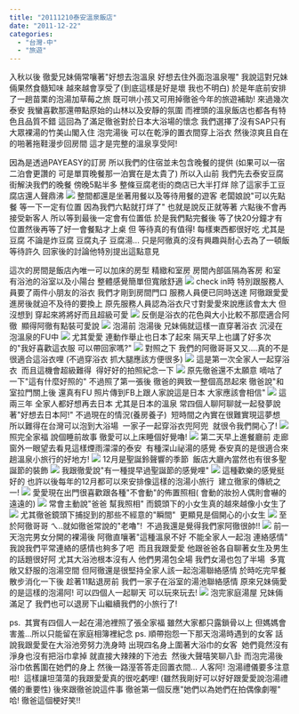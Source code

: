```yaml
---
title: "20111210泰安溫泉飯店"
date: "2011-12-22"
categories: 
  - "台灣-中"
  - "旅遊"
---
```


入秋以後 徹愛兄妹倆常嚷著"好想去泡溫泉 好想去住外面泡溫泉喔" 我說這對兄妹倆果然食髓知味 越來越會享受了(到底這樣是好是壞 我也不明白) 於是年底前安排了一趟苗栗的泡湯加草莓之旅 既可哄小孩又可用掉徹爸今年的旅遊補助! 來過幾次泰安 我蠻喜歡那還帶點原始的山林以及安靜的氛圍 而裡頭的溫泉飯店也都各有特色且品質不錯 這回為了滿足徹爸對於日本大浴場的懷念 我們選擇了沒有SAP只有大眾裸湯的竹美山閣入住 泡完湯後 可以在乾淨的置衣間穿上浴衣 然後涼爽且自在的啪著拖鞋漫步回房間 這才是完整的溫泉享受阿!

因為是透過PAYEASY的訂房 所以我們的住宿並未包含晚餐的提供 (如果可以一宿二泊會更讚的 可是單買晚餐那一泊實在是太貴了) 所以入山前 我們先去泰安豆腐街解決我們的晚餐 傍晚5點半多 整條豆腐老街的商店已大半打烊 除了這家手工豆腐店還人聲鼎沸 ![](images/6508470197_3acc9b9948.jpg) 整間都還是坐著用餐以及等待用餐的遊客 老闆娘說"可以先點餐 等一下一定有位置 因為我們六點就打烊了" 也就是說反正就等著 六點後不會再接受新客人 所以等到最後一定會有位置低 於是我們點完餐後 等了快20分鐘才有位置然後再等了好一會餐點才上桌 但 等待真的有值得! 每樣東西都很好吃 尤其是豆腐 不論是炸豆腐 豆腐丸子 豆腐湯... 只是阿徹真的沒有興趣與耐心去為了一頓飯等待許久 回家後的討論他特別提出這點意見

這次的房間是飯店內唯一可以加床的房型 精緻和室房 房間內部區隔為客房 和室  有浴池的浴室以及小陽台 整體感覺簡單但寬敞舒適 ![](images/6508469919_f1601af9ae.jpg) check in時 特別跟服務人員要了兩件小朋友的浴衣 我們才剛到房間門口 服務人員便已同時送達 阿徹跟愛愛進房後就迫不及待的要換上 原先服務人員認為浴衣尺寸對愛愛來說應該會太大 但沒想到 穿起來將將好而且超級可愛 ![](images/6508468837_883d43cb7a.jpg) 反倒是浴衣的花色與大小比較不那麼適合阿徹  顯得阿徹有點裝可愛說 ![](images/6508469753_25040f908f.jpg) 泡湯前 泡湯後 兄妹倆就這樣一直穿著浴衣 沉浸在泡溫泉的FU中 ![](images/6508469603_f25bde6905.jpg) 尤其愛愛 連動作舉止也日本了起來 隔天早上也講了好多次的"我好喜歡這衣服 可以帶回家嗎?" ![](images/6508469465_ca22b6c53b.jpg) 對照之下 我們的阿徹哥哥又又....真的不是很適合這浴衣哩 (不過穿浴衣 抓大腿應該方便很多) ![](images/6508468681_c87971e85e.jpg) 這是第一次全家人一起穿浴衣  而且這機會超級難得  得好好的拍照紀念一下 ![](images/6508468533_e335b2a79b.jpg) 原先徹爸還不太願意 嘀咕了一下"這有什麼好照的" 不過照了第一張後 徹爸的興致一整個高昂起來 徹爸說"和室拉門關上後 還真有FU 照片傳到FB上跟人家說這是日本 大家應該會相信" ![](images/6508468399_b58d35ea88.jpg) 這兩三年 全家人都好想再去日本 尤其是日本的溫泉 常四個人聊阿聊就一起發夢說著"好想去日本阿!" 不過現在的情況(養房養子)  短時間之內實在很難實現這夢想 所以難得在台灣可以泡到大浴場  一家子一起穿浴衣兜阿兜  就很令我們開心了! ![](images/6508468241_391e142536.jpg) 照完全家福 說個睡前故事 徹愛可以上床睡個好覺嚕! ![](images/6508467761_afc4f13c14.jpg) 第二天早上進餐廳前 走廊窗外一眼望去看見這樣煙雨濛濛的泰安  有種深山祕湯的感覺 泰安真的是很適合來趟溫泉小旅行的好地方! ![](images/6518724341_ae6f870f72.jpg) 12月是聖誕鈴聲響的季節  飯店大廳內當然也有很多聖誕節的裝飾 ![](images/6518725321_6ac102be9e.jpg) 我跟徹愛說"有一種提早過聖誕節的感覺哩" ![](images/6518724491_bef1f66a02.jpg) 這種歡樂的感覺挺好的 也許以後每年的12月都可以來安排像這樣的泡湯小旅行  建立徹家的傳統之一! ![](images/6518724601_eb64fb6b01.jpg) 愛愛現在出門很喜歡跟各種"不會動"的佈置照相( 會動的妝扮人偶則會嚇的遠遠的) ![](images/6518725025_4c3cb9265b.jpg) 常會主動說"爸爸 幫我照相" 而鏡頭下的小女生真的越來越像小女生了 ![](images/6518724201_ef72132efc.jpg) 尤其徹爸鏡頭下捕捉到的那些不經意的"瞬間"  更顯見是個開心的小女生 ![](images/6518724069_bfdff8d5a8.jpg) 至於阿徹哥哥 ㄟ..就如徹爸常說的"老嚕"!  不過我還是覺得我們家阿徹很帥!! ![](images/6518723951_c4088c3269.jpg) 前一天泡完男女分開的裸湯後 阿徹直嚷著"這種溫泉不好 不能全家人一起泡 連絡感情" 我說我們平常連絡的感情也夠多了吧  而且我跟愛愛 他跟爸爸各自聊著女生及男生的話題很好阿 尤其大浴池根本沒有人 他們男湯包全場 我們女湯也包了半場  多寬敞又舒服的泡湯空間 但阿徹還是很堅持全家人該一起泡湯聯絡感情 於時吃完早餐  散步消化一下後 趁著11點退房前 我們一家子在浴室的湯池聯絡感情 原來兄妹倆愛的是這樣的泡湯阿! 可以四個人一起聊天 可以玩來玩去! ![](images/6518723651_bdb8ec72af.jpg) 泡完家庭湯屋 兄妹倆滿足了 我們也可以退房下山繼續我們的小旅行了!

ps.  其實有四個人一起在湯池裡照了張全家福 雖然大家都只露鎖骨以上 但媽媽會害羞...所以只能留在家庭相簿裡紀念 ps. 順帶抱怨一下那天泡湯時遇到的女客 話說我跟愛愛在大浴池旁努力洗身時 出現四名身上圍著大浴巾的女客  她們竟然沒有淨身也沒有把浴巾拿掉 就直接大辣辣的下池去  然後大聲嘻笑聊八卦 而泡完湯後浴巾依舊圍在她們的身上 然後一路溼答答走回置衣間... 人客阿! 泡湯禮儀要多注意啦!  這樣讓坦蕩蕩的我跟愛愛真的很吃虧哩! (雖然我剛好可以好好跟愛愛說泡湯禮儀的重要性) 後來跟徹爸說這件事 徹爸第一個反應"她們以為她們在拍偶像劇喔"  哈! 徹爸這個梗好笑!!
